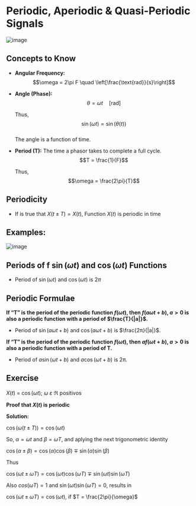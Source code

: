 # Periodic, Aperiodic & Quasi-Periodic Signals

![image](https://github.com/user-attachments/assets/6521884b-d974-4323-b1b4-a834de592a74)

## Concepts to Know  

- **Angular Frequency:**  
  $$\omega = 2\pi F \quad \left[\frac{\text{rad}}{s}\right]$$
  
- **Angle (Phase):**  
  $$\theta = \omega t \quad [\text{rad}]$$
  
  Thus,  
  $$\sin(\omega t) = \sin(\theta(t))$$  
  The angle is a function of time.

- **Period (T):** The time a phasor takes to complete a full cycle.  
  $$T = \frac{1}{F}$$
  
  Thus,  
  $$\omega = \frac{2\pi}{T}$$



## Periodicity

- If  is true that $X(t \pm T) = X(t)$, Function $X(t)$ is periodic in time

 ## Examples:

 ![image](https://github.com/user-attachments/assets/2de9761e-d5f8-48db-9532-951fb44e5eec)

## Periods of f $\sin(\omega t)$ and $\cos(\omega t)$ Functions

- Period of $\sin(\omega t)$ and $\cos(\omega t)$ is $2\pi$

## Periodic Formulae

**If “T” is the period of the periodic function $f(\omega t)$, then $f (a\omega t + b)$, $a>0$ is also a periodic function with a period of $\frac{T}{|a|}$.**

- Period of $\sin(a\omega t + b)$ and $\cos(a\omega t + b)$ is $\frac{2π}{|a|}$.

**If “T” is the period of the periodic function $f(\omega t)$, then $af(\omega t + b)$, $a>0$ is also a periodic function with a period of T.**

- Period of $a\sin(\omega t + b)$ and $a\cos(\omega t + b)$ is 2π.

## Exercise

$X(t)$ = $\cos(\omega t)$; $\omega$ $\varepsilon$ $\Re$ positivos

**Proof that $X(t)$ is periodic**

**Solution:**

$\cos(\omega (t \pm T)) = \cos(\omega t)$

So, $\alpha = \omega t$ and $\beta = \omega T$, and aplying the next trigonometric identity

$\cos(\alpha \pm \beta)= \cos(\alpha)\cos(\beta) \mp \sin(\alpha)\sin(\beta)$

Thus

$\cos(\omega t \pm \omega T)= \cos(\omega t)\cos(\omega T) \mp \sin(\omega t)\sin(\omega T)$

Also $cos(\omega T)= 1$ and $\sin(\omega t)\sin(\omega T)= 0$, results in

$\cos(\omega t \pm \omega T)= \cos(\omega t)$, if $T = \frac{2\pi}{\omega}$
